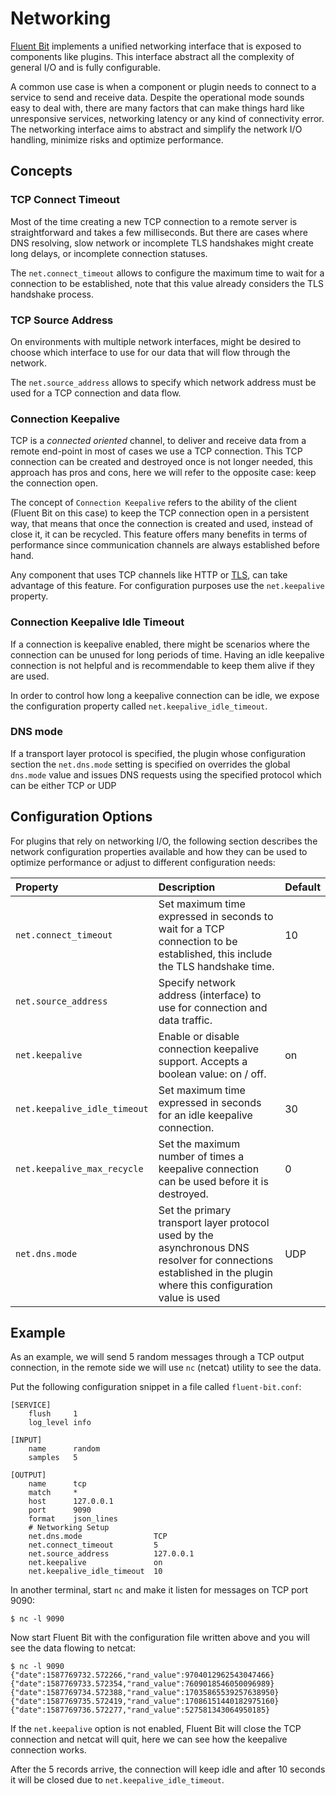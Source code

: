# Networking

[Fluent Bit](https://fluentbit.io) implements a unified networking interface that is exposed to components like plugins. This interface abstract all the complexity of general I/O and is fully configurable.

A common use case is when a component or plugin needs to connect to a service to send and receive data. Despite the operational mode sounds easy to deal with, there are many factors that can make things hard like unresponsive services, networking latency or any kind of connectivity error. The networking interface aims to abstract and simplify the network I/O handling, minimize risks and optimize performance.

## Concepts

### TCP Connect Timeout

Most of the time creating a new TCP connection to a remote server is straightforward and takes a few milliseconds. But there are cases where DNS resolving, slow network or incomplete TLS handshakes might create long delays, or incomplete connection statuses.

The `net.connect_timeout` allows to configure the maximum time to wait for a connection to be established, note that this value already considers the TLS handshake process.

### TCP Source Address

On environments with multiple network interfaces, might be desired to choose which interface to use for our data that will flow through the network.

The `net.source_address` allows to specify which network address must be used for a TCP connection and data flow.

### Connection Keepalive

TCP is a _connected oriented_ channel, to deliver and receive data from a remote end-point in most of cases we use a TCP connection. This TCP connection can be created and destroyed once is not longer needed, this approach has pros and cons, here we will refer to the opposite case: keep the connection open.

The concept of `Connection Keepalive` refers to the ability of the client \(Fluent Bit on this case\) to keep the TCP connection open in a persistent way, that means that once the connection is created and used, instead of close it, it can be recycled. This feature offers many benefits in terms of performance since communication channels are always established before hand.

Any component that uses TCP channels like HTTP or [TLS](security.md), can take advantage of this feature. For configuration purposes use the `net.keepalive` property.

### Connection Keepalive Idle Timeout

If a connection is keepalive enabled, there might be scenarios where the connection can be unused for long periods of time. Having an idle keepalive connection is not helpful and is recommendable to keep them alive if they are used.

In order to control how long a keepalive connection can be idle, we expose the configuration property called `net.keepalive_idle_timeout`.

### DNS mode

If a transport layer protocol is specified, the plugin whose configuration section the `net.dns.mode` setting is specified on overrides the global `dns.mode` value and issues DNS requests using the specified protocol which can be either TCP or UDP

## Configuration Options

For plugins that rely on networking I/O, the following section describes the network configuration properties available and how they can be used to optimize performance or adjust to different configuration needs:

| Property | Description | Default |
| :--- | :--- | :--- |
| `net.connect_timeout` | Set maximum time expressed in seconds to wait for a TCP connection to be established, this include the TLS handshake time. | 10 |
| `net.source_address` | Specify network address \(interface\) to use for connection and data traffic. |  |
| `net.keepalive` | Enable or disable connection keepalive support. Accepts a boolean value: on / off. | on |
| `net.keepalive_idle_timeout` | Set maximum time expressed in seconds for an idle keepalive connection. | 30 |
| `net.keepalive_max_recycle` | Set the maximum number of times a keepalive connection can be used before it is destroyed. | 0 |
| `net.dns.mode` | Set the primary transport layer protocol used by the asynchronous DNS resolver for connections established in the plugin where this configuration value is used | UDP |

## Example

As an example, we will send 5 random messages through a TCP output connection, in the remote side we will use `nc` \(netcat\) utility to see the data.

Put the following configuration snippet in a file called `fluent-bit.conf`:

```text
[SERVICE]
    flush     1
    log_level info

[INPUT]
    name      random
    samples   5

[OUTPUT]
    name      tcp
    match     *
    host      127.0.0.1
    port      9090
    format    json_lines
    # Networking Setup
    net.dns.mode                TCP
    net.connect_timeout         5
    net.source_address          127.0.0.1
    net.keepalive               on
    net.keepalive_idle_timeout  10
```

In another terminal, start `nc` and make it listen for messages on TCP port 9090:

```text
$ nc -l 9090
```

Now start Fluent Bit with the configuration file written above and you will see the data flowing to netcat:

```text
$ nc -l 9090
{"date":1587769732.572266,"rand_value":9704012962543047466}
{"date":1587769733.572354,"rand_value":7609018546050096989}
{"date":1587769734.572388,"rand_value":17035865539257638950}
{"date":1587769735.572419,"rand_value":17086151440182975160}
{"date":1587769736.572277,"rand_value":527581343064950185}
```

If the `net.keepalive` option is not enabled, Fluent Bit will close the TCP connection and netcat will quit, here we can see how the keepalive connection works.

After the 5 records arrive, the connection will keep idle and after 10 seconds it will be closed due to `net.keepalive_idle_timeout`.

